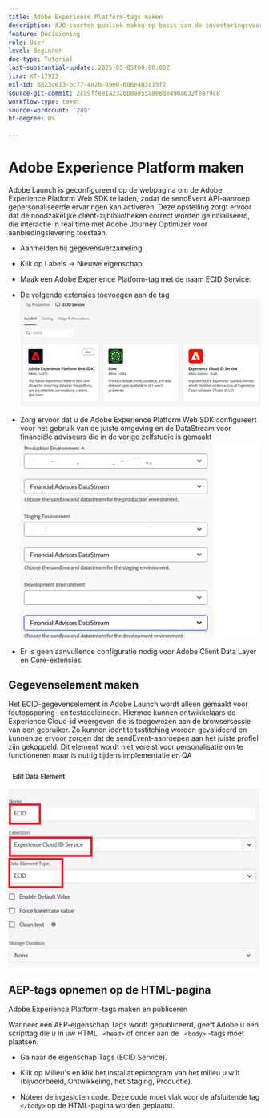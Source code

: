 ```yaml
---
title: Adobe Experience Platform-tags maken
description: AJO-soorten publiek maken op basis van de investeringsvoorkeuren van de gebruiker (voorraden, obligaties, cd's)
feature: Decisioning
role: User
level: Beginner
doc-type: Tutorial
last-substantial-update: 2025-05-05T00:00:00Z
jira: KT-17923
exl-id: 6823ce13-bc77-4e2b-89e0-606e403c15f2
source-git-commit: 2ca9ffee1a2326b8ae55a8e8de496a632fea79c8
workflow-type: tm+mt
source-wordcount: '289'
ht-degree: 0%

---
```


# Adobe Experience Platform maken

Adobe Launch is geconfigureerd op de webpagina om de Adobe Experience Platform Web SDK te laden, zodat de sendEvent API-aanroep gepersonaliseerde ervaringen kan activeren. Deze opstelling zorgt ervoor dat de noodzakelijke cliënt-zijbibliotheken correct worden geïnitialiseerd, die interactie in real time met Adobe Journey Optimizer voor aanbiedingslevering toestaan.

* Aanmelden bij gegevensverzameling
* Klik op Labels -> Nieuwe eigenschap
* Maak een Adobe Experience Platform-tag met de naam ECID Service.

* De volgende extensies toevoegen aan de tag
  ![ markeringen-uitbreidingen ](assets/ecid-tag.png)

* Zorg ervoor dat u de Adobe Experience Platform Web SDK configureert voor het gebruik van de juiste omgeving en de DataStream voor financiële adviseurs die in de vorige zelfstudie is gemaakt
  ![ web-sdk-configuration ](assets/web-sdk-configuration.png)

* Er is geen aanvullende configuratie nodig voor Adobe Client Data Layer en Core-extensies

## Gegevenselement maken

Het ECID-gegevenselement in Adobe Launch wordt alleen gemaakt voor foutopsporing- en testdoeleinden. Hiermee kunnen ontwikkelaars de Experience Cloud-id weergeven die is toegewezen aan de browsersessie van een gebruiker. Zo kunnen identiteitsstitching worden gevalideerd en kunnen ze ervoor zorgen dat de sendEvent-aanroepen aan het juiste profiel zijn gekoppeld. Dit element wordt niet vereist voor personalisatie om te functioneren maar is nuttig tijdens implementatie en QA

![ ecid ](assets/ecid-data-element.png)


## AEP-tags opnemen op de HTML-pagina

Adobe Experience Platform-tags maken en publiceren

Wanneer een AEP-eigenschap Tags wordt gepubliceerd, geeft Adobe u een scripttag die u in uw HTML ``` <head>``` of onder aan de ``` <body>``` -tags moet plaatsen.

* Ga naar de eigenschap Tags (ECID Service).

* Klik op Milieu&#39;s en klik het installatiepictogram van het milieu u wilt (bijvoorbeeld, Ontwikkeling, het Staging, Productie).

* Noteer de ingesloten code. Deze code moet vlak voor de afsluitende tag ```</body>``` op de HTML-pagina worden geplaatst.
